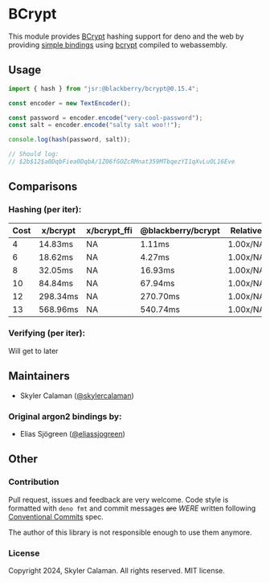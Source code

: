 # BCrypt

This module provides [BCrypt](https://en.wikipedia.org/wiki/Bcrypt) hashing
support for deno and the web by providing [simple bindings](wasm/lib.rs) using
[bcrypt](https://github.com/Keats/rust-bcrypt) compiled to webassembly.

## Usage

```ts
import { hash } from "jsr:@blackberry/bcrypt@0.15.4";

const encoder = new TextEncoder();

const password = encoder.encode("very-cool-password");
const salt = encoder.encode("salty salt woo!!");

console.log(hash(password, salt));

// Should log:
// $2b$12$a0DqbFiea0DqbA/1Z06fGOZcRMnat359MTbqezYI1qXvLuOL16Eve
```

## Comparisons

### Hashing (per iter):

| Cost | x/bcrypt | x/bcrypt_ffi | @blackberry/bcrypt | Relative speeds |
|------|----------|--------------|--------------------|-----------------|
|    4 |  14.83ms |           NA |             1.11ms | 1.00x/NA/13.35x |
|    6 |  18.62ms |           NA |             4.27ms | 1.00x/NA/4.36x  |
|    8 |  32.05ms |           NA |            16.93ms | 1.00x/NA/1.89x  |
|   10 |  84.84ms |           NA |            67.94ms | 1.00x/NA/1.25x  |
|   12 | 298.34ms |           NA |           270.70ms | 1.00x/NA/1.10x  |
|   13 | 568.96ms |           NA |           540.74ms | 1.00x/NA/1.07x  |

### Verifying (per iter):

Will get to later

## Maintainers

- Skyler Calaman ([@skylercalaman](https://github.com/Blckbrry-Pi))

### Original argon2 bindings by:

- Elias Sjögreen ([@eliassjogreen](https://github.com/eliassjogreen))

## Other

### Contribution

Pull request, issues and feedback are very welcome. Code style is formatted with
`deno fmt` and commit messages ~~are~~ *WERE* written following
[Conventional Commits](https://www.conventionalcommits.org/en/v1.0.0/) spec.

The author of this library is not responsible enough to use them anymore.

### License

Copyright 2024, Skyler Calaman. All rights reserved. MIT license.

